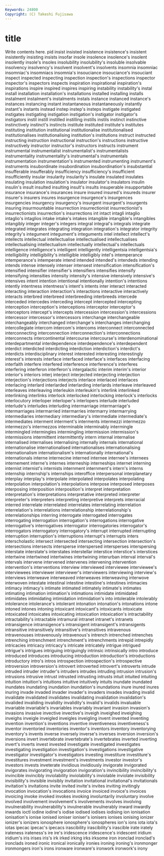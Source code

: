 ```yaml
---
Keywords: 24800 
Copyright: (C) Takeshi Fujisawa
---
```


# title

Write contents here.
pid insist insisted insistence insistence's
insistent insistently insisting insists insofar insole insolence insolence's insolent insolently
insole's insoles insolubility insolubility's insoluble insolvable insolvency insolvency's insolvent insolvent's
insolvents insomnia insomniac insomniac's insomniacs insomnia's insouciance insouciance's insouciant inspect
inspected inspecting inspection inspection's inspections inspector inspector's inspectors inspects inspiration
inspirational inspiration's inspirations inspire inspired inspires inspiring instability instability's instal
install installation installation's installations installed installing installs instalment instalment's instalments
instals instance instanced instance's instances instancing instant instantaneous instantaneously instantly
instant's instants instead instep instep's insteps instigate instigated instigates instigating
instigation instigation's instigator instigator's instigators instil instill instilled instilling instills
instils instinct instinctive instinctively instinct's instincts institute instituted institute's institutes
instituting institution institutional institutionalise institutionalised institutionalises institutionalising institution's institutions instruct
instructed instructing instruction instructional instruction's instructions instructive instructively instructor instructor's
instructors instructs instrument instrumental instrumentalist instrumentalist's instrumentalists instrumentality instrumentality's instrumental's
instrumentals instrumentation instrumentation's instrumented instrumenting instrument's instruments insubordinate insubordination insubordination's
insubstantial insufferable insufferably insufficiency insufficiency's insufficient insufficiently insular insularity insularity's
insulate insulated insulates insulating insulation insulation's insulator insulator's insulators insulin
insulin's insult insulted insulting insult's insults insuperable insupportable insurance insurance's
insurances insure insured insured's insureds insurer insurer's insurers insures insurgence
insurgence's insurgences insurgencies insurgency insurgency's insurgent insurgent's insurgents insuring insurmountable
insurrection insurrectionist insurrectionist's insurrectionists insurrection's insurrections int intact intagli intaglio
intaglio's intaglios intake intake's intakes intangible intangible's intangibles intangibly integer
integer's integers integral integral's integrals integrate integrated integrates integrating integration
integration's integrator integrity integrity's integument integument's integuments intel intellect intellect's
intellects intellectual intellectualise intellectualised intellectualises intellectualising intellectualism intellectually intellectual's intellectuals
intelligence intelligence's intelligent intelligently intelligentsia intelligentsia's intelligibility intelligibility's intelligible intelligibly
intel's intemperance intemperance's intemperate intend intended intended's intendeds intending intends
intense intensely intenser intensest intensification intensification's intensified intensifier intensifier's intensifiers
intensifies intensify intensifying intensities intensity intensity's intensive intensively intensive's intensives
intent intention intentional intentionally intention's intentions intently intentness intentness's intent's
intents inter interact interacted interacting interaction interaction's interactions interactive interactively
interacts interbred interbreed interbreeding interbreeds intercede interceded intercedes interceding intercept
intercepted intercepting interception interception's interceptions interceptor interceptor's interceptors intercept's intercepts
intercession intercession's intercessions intercessor intercessor's intercessors interchange interchangeable interchangeably interchanged
interchange's interchanges interchanging intercollegiate intercom intercom's intercoms interconnect interconnected interconnecting
interconnection interconnection's interconnections interconnects intercontinental intercourse intercourse's interdenominational interdepartmental interdependence
interdependence's interdependent interdict interdicted interdicting interdiction interdiction's interdict's interdicts interdisciplinary
interest interested interesting interestingly interest's interests interface interfaced interface's interfaces
interfacing interfaith interfere interfered interference interference's interferes interfering interferon interferon's
intergalactic interim interim's interior interior's interiors interj interject interjected interjecting
interjection interjection's interjections interjects interlace interlaced interlaces interlacing interlard interlarded
interlarding interlards interleave interleaved interleaves interleaving interleukin interleukin's interlink interlinked
interlinking interlinks interlock interlocked interlocking interlock's interlocks interlocutory interloper interloper's
interlopers interlude interluded interlude's interludes interluding intermarriage intermarriage's intermarriages intermarried
intermarries intermarry intermarrying intermediaries intermediary intermediary's intermediate intermediate's intermediates interment
interment's interments intermezzi intermezzo intermezzo's intermezzos interminable interminably intermingle intermingled
intermingles intermingling intermission intermission's intermissions intermittent intermittently intern internal internalise
internalised internalises internalising internally internals international internationalise internationalised internationalises internationalising
internationalism internationalism's internationally international's internationals interne internecine interned internee internee's
internees internement interne's internes interneship interneships internet interning internist internist's
internists internment internment's intern's interns internship internship's internships interoffice interpersonal
interplanetary interplay interplay's interpolate interpolated interpolates interpolating interpolation interpolation's interpolations
interpose interposed interposes interposing interposition interposition's interpret interpretation interpretation's interpretations
interpretative interpreted interpreter interpreter's interpreters interpreting interpretive interprets interracial interred
interrelate interrelated interrelates interrelating interrelation interrelation's interrelations interrelationship interrelationship's interrelationships
interring interrogate interrogated interrogates interrogating interrogation interrogation's interrogations interrogative interrogative's
interrogatives interrogator interrogatories interrogator's interrogators interrogatory interrogatory's interrupt interrupted interrupting
interruption interruption's interruptions interrupt's interrupts inters interscholastic intersect intersected intersecting
intersection intersection's intersections intersects intersperse interspersed intersperses interspersing interstate interstate's
interstates interstellar interstice interstice's interstices intertwine intertwined intertwines intertwining interurban
interval interval's intervals intervene intervened intervenes intervening intervention intervention's interventions
interview interviewed interviewee interviewee's interviewees interviewer interviewer's interviewers interviewing interview's
interviews interweave interweaved interweaves interweaving interwove interwoven intestate intestinal intestine
intestine's intestines intimacies intimacy intimacy's intimate intimated intimately intimate's intimates
intimating intimation intimation's intimations intimidate intimidated intimidates intimidating intimidation intimidation's
into intolerable intolerably intolerance intolerance's intolerant intonation intonation's intonations intone
intoned intones intoning intoxicant intoxicant's intoxicants intoxicate intoxicated intoxicates intoxicating
intoxication intoxication's intractability intractability's intractable intramural intranet intranet's intranets intransigence
intransigence's intransigent intransigent's intransigents intransitive intransitively intransitive's intransitives intravenous intravenouses
intravenously intravenous's intrench intrenched intrenches intrenching intrenchment intrenchment's intrenchments intrepid
intrepidly intricacies intricacy intricacy's intricate intricately intrigue intrigued intrigue's intrigues
intriguing intriguingly intrinsic intrinsically intro introduce introduced introduces introducing introduction
introduction's introductions introductory intro's intros introspection introspection's introspective introversion introversion's
introvert introverted introvert's introverts intrude intruded intruder intruder's intruders intrudes
intruding intrusion intrusion's intrusions intrusive intrust intrusted intrusting intrusts intuit
intuited intuiting intuition intuition's intuitions intuitive intuitively intuits inundate inundated
inundates inundating inundation inundation's inundations inure inured inures inuring invade
invaded invader invader's invaders invades invading invalid invalidate invalidated invalidates
invalidating invalidation invalidation's invalided invaliding invalidity invalidity's invalid's invalids invaluable
invariable invariable's invariables invariably invariant invasion invasion's invasions invasive invective
invective's inveigh inveighed inveighing inveighs inveigle inveigled inveigles inveigling invent
invented inventing invention invention's inventions inventive inventiveness inventiveness's inventor inventoried
inventories inventor's inventors inventory inventorying inventory's invents inverse inversely inverse's
inverses inversion inversion's inversions invert invertebrate invertebrate's invertebrates inverted inverting
invert's inverts invest invested investigate investigated investigates investigating investigation investigation's
investigations investigative investigator investigator's investigators investing investiture investiture's investitures investment
investment's investments investor investor's investors invests inveterate invidious invidiously invigorate
invigorated invigorates invigorating invigoration invigoration's invincibility invincibility's invincible invincibly inviolability
inviolability's inviolable inviolate invisibility invisibility's invisible invisibly invitation invitational invitational's
invitationals invitation's invitations invite invited invite's invites inviting invitingly invocation
invocation's invocations invoice invoiced invoice's invoices invoicing invoke invoked invokes
invoking involuntarily involuntary involve involved involvement involvement's involvements involves involving
invulnerability invulnerability's invulnerable invulnerably inward inwardly inwards ioctl iodine iodine's
iodise iodised iodises iodising ion ionisation ionisation's ionise ionised ioniser
ioniser's ionisers ionises ionising ionizer ionizer's ionizers ionosphere ionosphere's ionospheres
ion's ions iota iota's iotas ipecac ipecac's ipecacs irascibility irascibility's
irascible irate irately irateness irateness's ire ire's iridescence iridescence's iridescent
iridium iridium's iris irises iris's irk irked irking irks irksome
iron ironclad ironclad's ironclads ironed ironic ironical ironically ironies ironing
ironing's ironmonger ironmongers iron's irons ironware ironware's ironwork ironwork's irony
